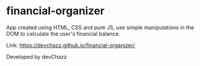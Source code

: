 # financial-organizer

App created using HTML, CSS and pure JS, use simple manipulations in the DOM to calculate the user's financial balance. 

Link: https://devchazz.github.io/financial-organizer/  

Developed by devChazz
